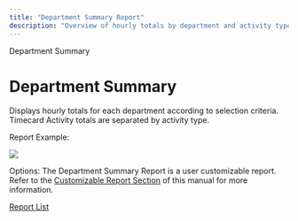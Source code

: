 ```yaml
---
title: "Department Summary Report"
description: "Overview of hourly totals by department and activity type with customizable options and example visualization."
---
```


Department Summary

# Department Summary

Displays hourly totals for each department according to selection criteria. Timecard Activity totals are separated by activity type.

Report Example:

![](/img/Department_Summary.gif)

Options: The Department Summary Report is a user customizable report. Refer to the [Customizable Report Section](../../User_Customizable_Reports.md) of this manual for more information.

[Report List](../Report_List.md)
